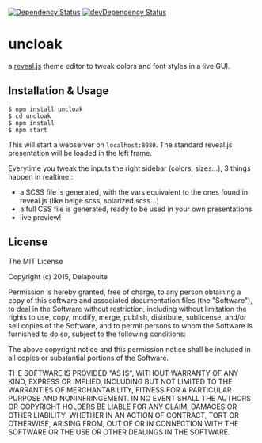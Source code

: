 [![Dependency Status](https://david-dm.org/lmtm/uncloak.svg?style=flat)](https://david-dm.org/)
[![devDependency Status](https://david-dm.org/lmtm/uncloak/dev-status.svg?style=flat)](https://david-dm.org/#info=devDependencies)

# uncloak

a [reveal.js](https://github.com/hakimel/reveal.js) theme editor to tweak colors and font styles in a live GUI.

## Installation & Usage

    $ npm install uncloak
    $ cd uncloak
    $ npm install
    $ npm start

This will start a webserver on `localhost:8080`. The standard reveal.js presentation will be loaded in the left frame.

Everytime you tweak the inputs the right sidebar (colors, sizes…), 3 things happen in realtime :

* a SCSS file is generated, with the vars equivalent to the ones found in reveal.js (like beige.scss, solarized.scss…)
* a full CSS file is generated, ready to be used in your own presentations.
* live preview!

## License

The MIT License

Copyright (c) 2015, Delapouite

Permission is hereby granted, free of charge, to any person obtaining a copy of this software and associated documentation files (the "Software"), to deal in the Software without restriction, including without limitation the rights to use, copy, modify, merge, publish, distribute, sublicense, and/or sell copies of the Software, and to permit persons to whom the Software is furnished to do so, subject to the following conditions:

The above copyright notice and this permission notice shall be included in all copies or substantial portions of the Software.

THE SOFTWARE IS PROVIDED "AS IS", WITHOUT WARRANTY OF ANY KIND, EXPRESS OR IMPLIED, INCLUDING BUT NOT LIMITED TO THE WARRANTIES OF MERCHANTABILITY, FITNESS FOR A PARTICULAR PURPOSE AND NONINFRINGEMENT. IN NO EVENT SHALL THE AUTHORS OR COPYRIGHT HOLDERS BE LIABLE FOR ANY CLAIM, DAMAGES OR OTHER LIABILITY, WHETHER IN AN ACTION OF CONTRACT, TORT OR OTHERWISE, ARISING FROM, OUT OF OR IN CONNECTION WITH THE SOFTWARE OR THE USE OR OTHER DEALINGS IN THE SOFTWARE.
